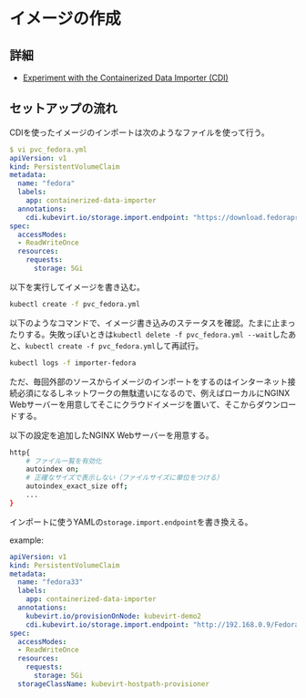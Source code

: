 # イメージの作成

## 詳細

- [Experiment with the Containerized Data Importer (CDI)](https://kubevirt.io/labs/kubernetes/lab2.html)

## セットアップの流れ

CDIを使ったイメージのインポートは次のようなファイルを使って行う。

```yaml
$ vi pvc_fedora.yml
apiVersion: v1
kind: PersistentVolumeClaim
metadata:
  name: "fedora"
  labels:
    app: containerized-data-importer
  annotations:
    cdi.kubevirt.io/storage.import.endpoint: "https://download.fedoraproject.org/pub/fedora/linux/releases/33/Cloud/x86_64/images/Fedora-Cloud-Base-33-1.2.x86_64.raw.xz"
spec:
  accessModes:
  - ReadWriteOnce
  resources:
    requests:
      storage: 5Gi
```

以下を実行してイメージを書き込む。

```bash
kubectl create -f pvc_fedora.yml
```

以下のようなコマンドで、イメージ書き込みのステータスを確認。たまに止まったりする。失敗っぽいときは`kubectl delete -f pvc_fedora.yml --wait`したあと、`kubectl create -f pvc_fedora.yml`して再試行。

```bash
kubectl logs -f importer-fedora
```

ただ、毎回外部のソースからイメージのインポートをするのはインターネット接続必須になるしネットワークの無駄遣いになるので、例えばローカルにNGINX Webサーバーを用意してそこにクラウドイメージを置いて、そこからダウンロードする。

以下の設定を追加したNGINX Webサーバーを用意する。

```bash
http{
    # ファイル一覧を有効化
    autoindex on;
    # 正確なサイズで表示しない（ファイルサイズに単位をつける）
    autoindex_exact_size off;
    ...
}
```

インポートに使うYAMLの`storage.import.endpoint`を書き換える。

example:

```yaml
apiVersion: v1
kind: PersistentVolumeClaim
metadata:
  name: "fedora33"
  labels:
    app: containerized-data-importer
  annotations:
    kubevirt.io/provisionOnNode: kubevirt-demo2
    cdi.kubevirt.io/storage.import.endpoint: "http://192.168.0.9/Fedora-Cloud-Base-33-1.2.x86_64.raw.xz"
spec:
  accessModes:
  - ReadWriteOnce
  resources:
    requests:
      storage: 5Gi
  storageClassName: kubevirt-hostpath-provisioner
```
